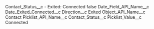 <?xml version="1.0" encoding="UTF-8"?>
<CustomMetadata xmlns="http://soap.sforce.com/2006/04/metadata" xmlns:xsi="http://www.w3.org/2001/XMLSchema-instance" xmlns:xsd="http://www.w3.org/2001/XMLSchema">
    <label>Contact_Status__c - Exited: Connected</label>
    <protected>false</protected>
    <values>
        <field>Date_Field_API_Name__c</field>
        <value xsi:type="xsd:string">Date_Exited_Connected__c</value>
    </values>
    <values>
        <field>Direction__c</field>
        <value xsi:type="xsd:string">Exited</value>
    </values>
    <values>
        <field>Object_API_Name__c</field>
        <value xsi:type="xsd:string">Contact</value>
    </values>
    <values>
        <field>Picklist_API_Name__c</field>
        <value xsi:type="xsd:string">Contact_Status__c</value>
    </values>
    <values>
        <field>Picklist_Value__c</field>
        <value xsi:type="xsd:string">Connected</value>
    </values>
</CustomMetadata>
